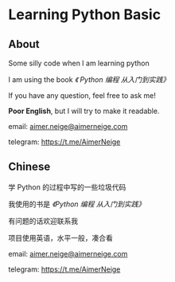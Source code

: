 # Learning Python Basic

## About

Some silly code when I am learning python

I am using the book *《 Python 编程 从入门到实践》*

If you have any question, feel free to ask me!

**Poor English**, but I will try to make it readable.

email: aimer.neige@aimerneige.com

telegram: https://t.me/AimerNeige

## Chinese

学 Python 的过程中写的一些垃圾代码

我使用的书是 *《Python 编程 从入门到实践》*

有问题的话欢迎联系我

项目使用英语，水平一般，凑合看

email: aimer.neige@aimerneige.com

telegram: https://t.me/AimerNeige
